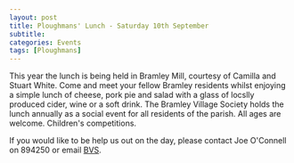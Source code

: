 ```yaml
---
layout: post
title: Ploughmans' Lunch - Saturday 10th September 
subtitle: 
categories: Events
tags: [Ploughmans]
---
```


 This year the lunch is being held in Bramley Mill, courtesy of Camilla and Stuart White.  Come and meet your fellow Bramley residents whilst enjoying a simple lunch of cheese, pork pie and salad with a glass of locslly produced cider, wine or a soft drink.  The Bramley Village Society holds the lunch annually as a social event for all residents of the parish.   All ages are welcome.  Children's competitions.  

 If you would like to be help us out on the day, please contact Joe O'Connell on 894250 or email [BVS](mailto:BramleyVillageSociety@gmail.com).

